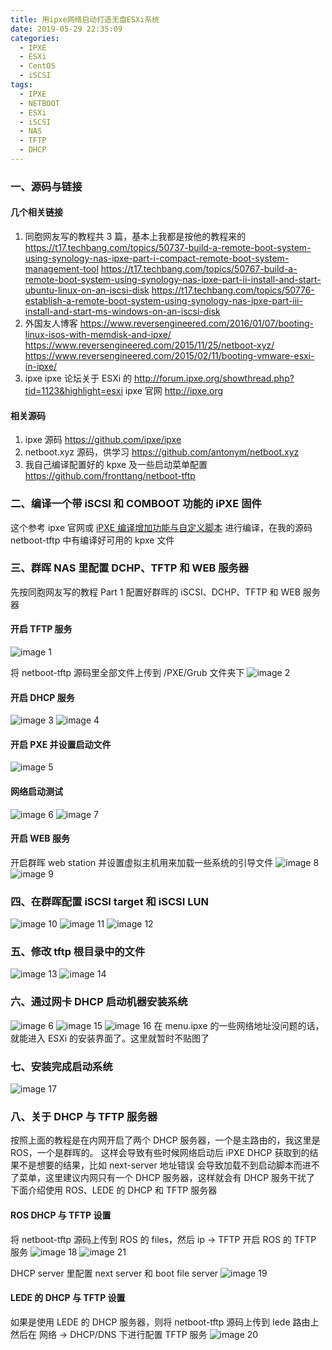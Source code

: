 ```yaml
---
title: 用ipxe网络启动打造无盘ESXi系统
date: 2019-05-29 22:35:09
categories:
  - IPXE
  - ESXi
  - CentOS
  - iSCSI
tags:
  - IPXE
  - NETBOOT
  - ESXi
  - iSCSI
  - NAS
  - TFTP
  - DHCP
---
```


<!--more-->

### 一、源码与链接

#### 几个相关链接

1. 同胞网友写的教程共 3 篇，基本上我都是按他的教程来的
   https://t17.techbang.com/topics/50737-build-a-remote-boot-system-using-synology-nas-ipxe-part-i-compact-remote-boot-system-management-tool
   https://t17.techbang.com/topics/50767-build-a-remote-boot-system-using-synology-nas-ipxe-part-ii-install-and-start-ubuntu-linux-on-an-iscsi-disk
   https://t17.techbang.com/topics/50776-establish-a-remote-boot-system-using-synology-nas-ipxe-part-iii-install-and-start-ms-windows-on-an-iscsi-disk
2. 外国友人博客
   https://www.reversengineered.com/2016/01/07/booting-linux-isos-with-memdisk-and-ipxe/
   https://www.reversengineered.com/2015/11/25/netboot-xyz/
   https://www.reversengineered.com/2015/02/11/booting-vmware-esxi-in-ipxe/
3. ipxe
   ipxe 论坛关于 ESXi 的
   http://forum.ipxe.org/showthread.php?tid=1123&highlight=esxi
   ipxe 官网
   http://ipxe.org

#### 相关源码

1. ipxe 源码
   https://github.com/ipxe/ipxe
2. netboot.xyz 源码，供学习
   https://github.com/antonym/netboot.xyz
3. 我自己编译配置好的 kpxe 及一些启动菜单配置
   https://github.com/fronttang/netboot-tftp

### 二、编译一个带 iSCSI 和 COMBOOT 功能的 iPXE 固件

这个参考 ipxe 官网或 [iPXE 编译增加功能与自定义脚本](https://blog.open4j.com/2019/05/30/ipxe-build-embedded-script/) 进行编译，在我的源码 netboot-tftp 中有编译好可用的 kpxe 文件

### 三、群晖 NAS 里配置 DCHP、TFTP 和 WEB 服务器

先按同胞网友写的教程 Part 1 配置好群晖的 iSCSI、DCHP、TFTP 和 WEB 服务器

#### 开启 TFTP 服务

![image 1](1.png)

将 netboot-tftp 源码里全部文件上传到 /PXE/Grub 文件夹下
![image 2](2.png)

#### 开启 DHCP 服务

![image 3](3.png)
![image 4](4.png)

#### 开启 PXE 并设置启动文件

![image 5](5.png)

#### 网络启动测试

![image 6](6.png)
![image 7](7.png)

#### 开启 WEB 服务

开启群晖 web station 并设置虚拟主机用来加载一些系统的引导文件
![image 8](8.png)
![image 9](9.png)

### 四、在群晖配置 iSCSI target 和 iSCSI LUN

![image 10](10.png)
![image 11](11.png)
![image 12](12.png)

### 五、修改 tftp 根目录中的文件

![image 13](13.png)
![image 14](14.png)

### 六、通过网卡 DHCP 启动机器安装系统

![image 6](6.png)
![image 15](15.png)
![image 16](16.png)
在 menu.ipxe 的一些网络地址没问题的话，就能进入 ESXi 的安装界面了。这里就暂时不贴图了

### 七、安装完成启动系统

![image 17](17.png)

### 八、关于 DHCP 与 TFTP 服务器

按照上面的教程是在内网开启了两个 DHCP 服务器，一个是主路由的，我这里是 ROS，一个是群晖的。
这样会导致有些时候网络启动后 iPXE DHCP 获取到的结果不是想要的结果，比如 next-server 地址错误
会导致加载不到启动脚本而进不了菜单，这里建议内网只有一个 DHCP 服务器，这样就会有 DHCP 服务干扰了
下面介绍使用 ROS、LEDE 的 DHCP 和 TFTP 服务器

#### ROS DHCP 与 TFTP 设置

将 netboot-tftp 源码上传到 ROS 的 files，然后 ip -> TFTP 开启 ROS 的 TFTP 服务
![image 18](18.png)
![image 21](21.png)

DHCP server 里配置 next server 和 boot file server
![image 19](19.png)

#### LEDE 的 DHCP 与 TFTP 设置

如果是使用 LEDE 的 DHCP 服务器，则将 netboot-tftp 源码上传到 lede 路由上
然后在 网络 -> DHCP/DNS 下进行配置 TFTP 服务
![image 20](20.png)
